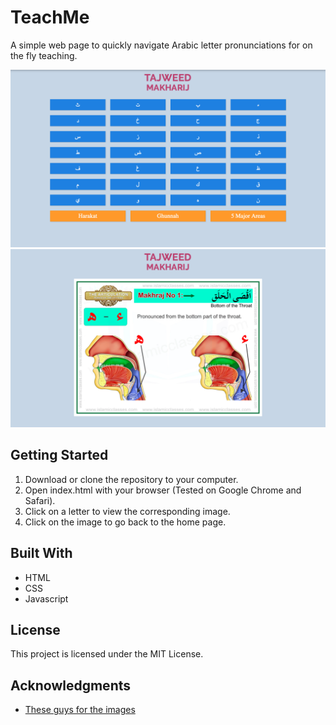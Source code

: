 # TeachMe

A simple web page to quickly navigate Arabic letter pronunciations for on the fly teaching.

![alt](https://github.com/ZachMansi/TeachMe/blob/master/Home.png)
![alt](https://github.com/ZachMansi/TeachMe/blob/master/Diagram.png)

## Getting Started

1. Download or clone the repository to your computer.
2. Open index.html with your browser (Tested on Google Chrome and Safari).
3. Click on a letter to view the corresponding image.
4. Click on the image to go back to the home page.

## Built With

- HTML
- CSS
- Javascript

## License

This project is licensed under the MIT License.

## Acknowledgments

- [These guys for the images](https://islamicclasses.com)
